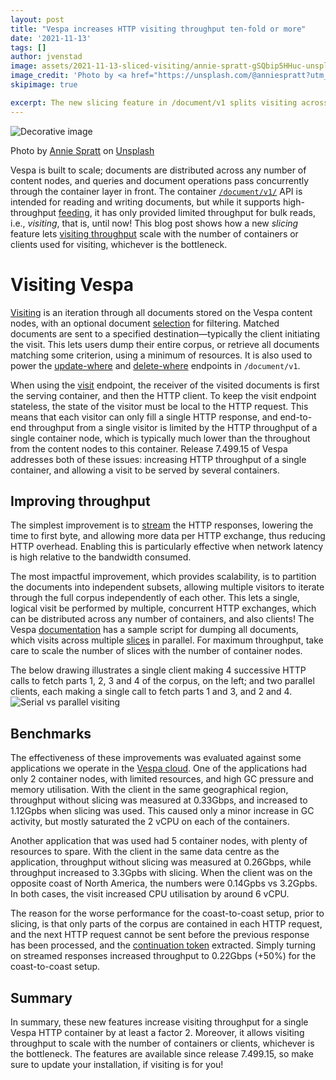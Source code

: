 ```yaml
---
layout: post
title: "Vespa increases HTTP visiting throughput ten-fold or more"
date: '2021-11-13'
tags: []
author: jvenstad
image: assets/2021-11-13-sliced-visiting/annie-spratt-gSQbip5HHuc-unsplash.jpg
image_credit: 'Photo by <a href="https://unsplash.com/@anniespratt?utm_source=unsplash&utm_medium=referral&utm_content=creditCopyText">Annie Spratt</a> on <a href="https://unsplash.com/photos/gSQbip5HHuc?utm_source=unsplash&utm_medium=referral&utm_content=creditCopyText">Unsplash</a>'
skipimage: true

excerpt: The new slicing feature in /document/v1 splits visiting across independent HTTP requests, letting throughput scale with the number of container nodes or clients.
---
```


![Decorative image](/assets/2021-11-13-sliced-visiting/annie-spratt-gSQbip5HHuc-unsplash.jpg)
<p class="image-credit">
 Photo by <a href="https://unsplash.com/@anniespratt?utm_source=unsplash&utm_medium=referral&utm_content=creditCopyText">Annie Spratt</a> on
 <a href="https://unsplash.com/s/photos/cooperation-nature?utm_source=unsplash&utm_medium=referral&utm_content=creditCopyText">Unsplash</a>
 </p>

Vespa is built to scale; documents are distributed across any number of content nodes, and queries and document
operations pass concurrently through the container layer in front. The container
[`/document/v1/`](https://docs.vespa.ai/en/document-v1-api-guide.html) API is intended for reading
and writing documents, but while it supports high-throughput [feeding](https://docs.vespa.ai/en/vespa-feed-client.html),
it has only provided limited throughput for bulk reads, i.e., _visiting_, that is, until now!
This blog post shows how a new _slicing_ feature lets
[visiting throughput](https://docs.vespa.ai/en/document-v1-api-guide.html#visiting-throughput) scale with the number of
containers or clients used for visiting, whichever is the bottleneck.

# Visiting Vespa
[Visiting](https://docs.vespa.ai/en/content/visiting.html) is an iteration through all documents stored on the Vespa content
nodes, with an optional document [selection](https://docs.vespa.ai/en/reference/document-select-language.html) for filtering.
Matched documents are sent to a specified destination—typically the client initiating the visit. This lets users dump
their entire corpus, or retrieve all documents matching some criterion, using a minimum of resources. It is also used to
power the [update-where](https://docs.vespa.ai/en/reference/document-v1-api-reference.html#update-where) and 
[delete-where](https://docs.vespa.ai/en/reference/document-v1-api-reference.html#delete-where) endpoints in `/document/v1`. 

When using the [visit](https://docs.vespa.ai/en/reference/document-v1-api-reference.html#visit) endpoint, the receiver of
the visited documents is first the serving container, and then the HTTP client. To keep the visit endpoint stateless, the
state of the visitor must be local to the HTTP request. This means that each visitor can only fill a single HTTP response,
and end-to-end throughput from a single visitor is limited by the HTTP throughput of a single container node, which is
typically much lower than the throughout from the content nodes to this container. Release 7.499.15 of Vespa addresses 
both of these issues: increasing HTTP throughput of a single container, and allowing a visit to be served by several containers.

## Improving throughput
The simplest improvement is to [stream](https://docs.vespa.ai/en/reference/document-v1-api-reference.html#stream)
the HTTP responses, lowering the time to first byte, and allowing more data per HTTP exchange, thus reducing HTTP overhead. 
Enabling this is particularly effective when network latency is high relative to the bandwidth consumed.

The most impactful improvement, which provides scalability, is to partition the documents into independent subsets, allowing
multiple visitors to iterate through the full corpus independently of each other. This lets a single, logical visit be
performed by multiple, concurrent HTTP exchanges, which can be distributed across any number of containers, and also clients!
The Vespa [documentation](https://docs.vespa.ai/en/document-v1-api-guide.html#data-dump) has a sample script for dumping all
documents, which visits across multiple [slices](https://docs.vespa.ai/en/reference/document-v1-api-reference.html#slices)
in parallel. For maximum throughput, take care to scale the number of slices with the number of container nodes.

The below drawing illustrates a single client making 4 successive HTTP calls to fetch parts 1, 2, 3 and 4 of the corpus,
on the left; and two parallel clients, each making a single call to fetch parts 1 and 3, and 2 and 4. 
![Serial vs parallel visiting](/assets/2021-11-13-sliced-visiting/visiting.png)

## Benchmarks
The effectiveness of these improvements was evaluated against some applications we operate in the
[Vespa cloud](https://cloud.vespa.ai). One of the applications had only 2 container nodes, with limited resources, and
high GC pressure and memory utilisation. With the client in the same geographical region, throughput without slicing was
measured at 0.33Gbps, and increased to 1.12Gpbs when slicing was used. This caused only a minor increase in GC activity,
but mostly saturated the 2 vCPU on each of the containers.

Another application that was used had 5 container nodes, with plenty of resources to spare.
With the client in the same data centre as the application, throughput without slicing was measured at 0.26Gbps,
while throughput increased to 3.3Gpbs with slicing. When the client was on the opposite coast of North America, the
numbers were 0.14Gpbs vs 3.2Gpbs. In both cases, the visit increased CPU utilisation by around 6 vCPU. 

The reason for the worse performance for the coast-to-coast setup, prior to slicing, is that only parts of the corpus
are contained in each HTTP request, and the next HTTP request cannot be sent before the previous response has been processed,
and the [continuation token](https://docs.vespa.ai/en/reference/document-v1-api-reference.html#continuation) extracted. 
Simply turning on streamed responses increased throughput to 0.22Gbps (+50%) for the coast-to-coast setup.

## Summary
In summary, these new features increase visiting throughput for a single Vespa HTTP container by at least a factor 2.
Moreover, it allows visiting throughput to scale with the number of containers or clients, whichever is the bottleneck.
The features are available since release 7.499.15, so make sure to update your installation, if visiting is for you!
